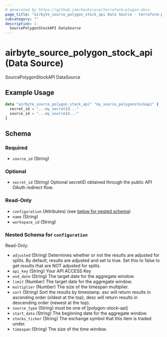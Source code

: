 ```yaml
---
# generated by https://github.com/hashicorp/terraform-plugin-docs
page_title: "airbyte_source_polygon_stock_api Data Source - terraform-provider-airbyte"
subcategory: ""
description: |-
  SourcePolygonStockAPI DataSource
---
```


# airbyte_source_polygon_stock_api (Data Source)

SourcePolygonStockAPI DataSource

## Example Usage

```terraform
data "airbyte_source_polygon_stock_api" "my_source_polygonstockapi" {
  secret_id = "...my_secretId..."
  source_id = "...my_sourceId..."
}
```

<!-- schema generated by tfplugindocs -->
## Schema

### Required

- `source_id` (String)

### Optional

- `secret_id` (String) Optional secretID obtained through the public API OAuth redirect flow.

### Read-Only

- `configuration` (Attributes) (see [below for nested schema](#nestedatt--configuration))
- `name` (String)
- `workspace_id` (String)

<a id="nestedatt--configuration"></a>
### Nested Schema for `configuration`

Read-Only:

- `adjusted` (String) Determines whether or not the results are adjusted for splits. By default, results are adjusted and set to true. Set this to false to get results that are NOT adjusted for splits.
- `api_key` (String) Your API ACCESS Key
- `end_date` (String) The target date for the aggregate window.
- `limit` (Number) The target date for the aggregate window.
- `multiplier` (Number) The size of the timespan multiplier.
- `sort` (String) Sort the results by timestamp. asc will return results in ascending order (oldest at the top), desc will return results in descending order (newest at the top).
- `source_type` (String) must be one of [polygon-stock-api]
- `start_date` (String) The beginning date for the aggregate window.
- `stocks_ticker` (String) The exchange symbol that this item is traded under.
- `timespan` (String) The size of the time window.


